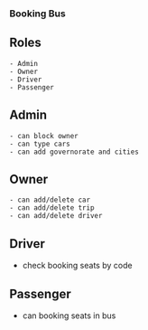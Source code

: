 ### Booking Bus 


## Roles

    - Admin
    - Owner
    - Driver
    - Passenger

## Admin 

    - can block owner 
    - can type cars
    - can add governorate and cities
 
## Owner 

    - can add/delete car
    - can add/delete trip
    - can add/delete driver

## Driver 

   - check booking seats by code

## Passenger 

   - can booking seats in bus
